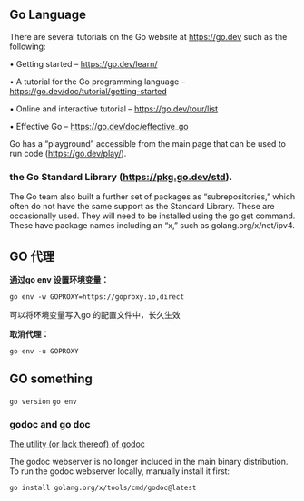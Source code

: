 ## Go Language

There are several tutorials on the Go website at https://go.dev such as the following:

• Getting started – https://go.dev/learn/

• A tutorial for the Go programming language – https://go.dev/doc/tutorial/getting-started

• Online and interactive tutorial – https://go.dev/tour/list

• Effective Go – https://go.dev/doc/effective_go

Go has a “playground” accessible from the main page that can be used to run code (https://go.dev/play/).


### the Go Standard Library (https://pkg.go.dev/std).

The Go team also built a further set of packages as “subrepositories,” which often do not have the same support as the Standard Library. These are occasionally used. They will need to be installed using the go get command. These have package names including an “x,” such as golang.org/x/net/ipv4.
 


## GO 代理

**通过go env 设置环境变量：**

`go env -w GOPROXY=https://goproxy.io,direct`

可以将环境变量写入go 的配置文件中，长久生效

**取消代理：**

`go env -u GOPROXY`  

## GO something

`go version`  `go env`

### godoc and go doc

[The utility (or lack thereof) of godoc](https://forum.golangbridge.org/t/the-utility-or-lack-thereof-of-godoc/27906)

The godoc webserver is no longer included in the main binary distribution. To run the godoc webserver locally, manually install it first:
 
`go install golang.org/x/tools/cmd/godoc@latest`

